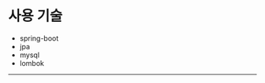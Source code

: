<h1>사용 기술</h1>
<ul>
  <li>spring-boot</li>
  <li>jpa</li>
  <li>mysql</li>
  <li>lombok</li>
</ul>
<hr>